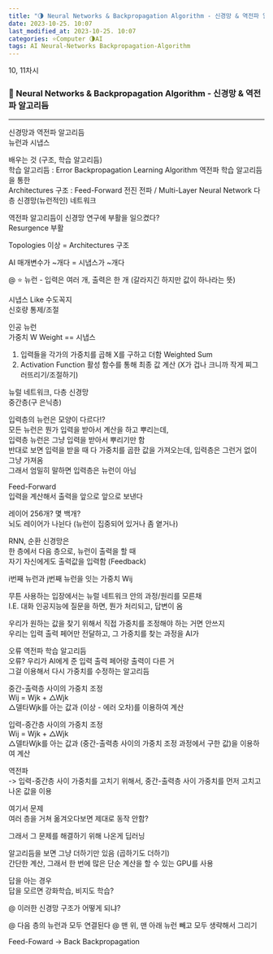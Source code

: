```yaml
---
title: "🌗 Neural Networks & Backpropagation Algorithm - 신경망 & 역전파 알고리듬"
date: 2023-10-25. 10:07
last_modified_at: 2023-10-25. 10:07
categories: ⭐Computer 🌗AI
tags: AI Neural-Networks Backpropagation-Algorithm
---
```


10, 11차시  

### 💫 Neural Networks & Backpropagation Algorithm - 신경망 & 역전파 알고리듬

---

신경망과 역전파 알고리듬  
뉴런과 시냅스  

배우는 것 (구조, 학습 알고리듬)  
학습 알고리듬 : Error Backpropagation Learning Algorithm 역전파 학습 알고리듬을 통한  
Architectures 구조 : Feed-Forward 전진 전파 / Multi-Layer Neural Network 다층 신경망(뉴런적인) 네트워크  

역전파 알고리듬이 신경망 연구에 부활을 일으켰다?  
Resurgence 부활  

Topologies 이상 = Architectures 구조  

AI 매개변수가 ~개다 = 시냅스가 ~개다  

@ ⭐ 뉴런 - 입력은 여러 개, 출력은 한 개 (갈라지긴 하지만 값이 하나라는 뜻)  

시냅스 Like 수도꼭지  
신호량 통제/조절  

인공 뉴런  
가중치 W Weight == 시냅스  

1. 입력들을 각가의 가중치를 곱해 X를 구하고 더함 Weighted Sum
2. Activation Function 활성 함수를 통해 최종 값 계산 (X가 겁나 크니까 작게 찌그러뜨리기/조절하기)

뉴럴 네트워크, 다층 신경망  
중간층(구 은닉층)  

입력층의 뉴런은 모양이 다르다!?  
모든 뉴런은 뭔가 입력을 받아서 계산을 하고 뿌리는데,  
입력층 뉴런은 그냥 입력을 받아서 뿌리기만 함  
반대로 보면 입력을 받을 때 다 가중치를 곱한 값을 가져오는데, 입력층은 그런거 없이 그냥 가져옴  
그래서 엄밀히 말하면 입력층은 뉴런이 아님  

Feed-Forward  
입력을 계산해서 출력을 앞으로 앞으로 보낸다  

레이어 256개? 몇 백개?  
뇌도 레이어가 나뉜다 (뉴런이 집중되어 있거나 좀 옅거나)  

RNN, 순환 신경망은  
한 층에서 다음 층으로, 뉴런이 출력을 할 때  
자기 자신에게도 출력값을 입력함 (Feedback)  

i번째 뉴런과 j번째 뉴런을 잇는 가중치 Wij  

무튼 사용하는 입장에서는 뉴럴 네트워크 안의 과정/원리를 모른채  
I.E. 대화 인공지능에 질문을 하면, 뭔가 처리되고, 답변이 옴  

우리가 원하는 값을 찾기 위해서 직접 가중치를 조정해야 하는 거면 안쓰지  
우리는 입력 출력 페어만 전달하고, 그 가중치를 찾는 과정을 AI가  

오류 역전파 학습 알고리듬  
오류? 우리가 AI에게 준 입력 출력 페어랑 출력이 다른 거  
그걸 이용해서 다시 가중치를 수정하는 알고리듬  

중간-출력층 사이의 가중치 조정  
Wij = Wjk + △Wjk  
△델타Wjk를 아는 값과 (이상 - 에러 오차)를 이용하여 계산  

입력-중간층 사이의 가중치 조정  
Wij = Wjk + △Wjk  
△델타Wjk를 아는 값과 (중간-출력층 사이의 가중치 조정 과정에서 구한 값)을 이용하여 계산  

역전파  
-> 입력-중간층 사이 가중치를 고치기 위해서, 중간-출력층 사이 가중치를 먼저 고치고 나온 값을 이용  

여기서 문제  
여러 층을 거쳐 옮겨오다보면 제대로 동작 안함?  

그래서 그 문제를 해결하기 위해 나온게 딥러닝  

알고리듬을 보면 그냥 더하기만 있음 (곱하기도 더하기)  
간단한 계산, 그래서 한 번에 많은 단순 계산을 할 수 있는 GPU를 사용  

답을 아는 경우  
답을 모르면 강화학습, 비지도 학습?  

@ 이러한 신경망 구조가 어떻게 되냐?  

@ 다음 층의 뉴런과 모두 연결된다
@ 맨 위, 맨 아래 뉴런 빼고 모두 생략해서 그리기  

Feed-Foward -> Back Backpropagation  

